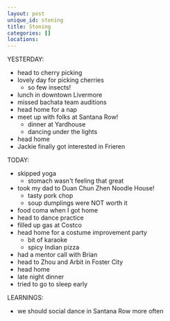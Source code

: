 ```yaml
---
layout: post
unique_id: stoning
title: Stoning
categories: []
locations: 
---
```


YESTERDAY:
* head to cherry picking
* lovely day for picking cherries
  * so few insects!
* lunch in downtown Livermore
* missed bachata team auditions
* head home for a nap
* meet up with folks at Santana Row!
  * dinner at Yardhouse
  * dancing under the lights
* head home
* Jackie finally got interested in Frieren

TODAY:
* skipped yoga
  * stomach wasn't feeling that great
* took my dad to Duan Chun Zhen Noodle House!
  * tasty pork chop
  * soup dumplings were NOT worth it
* food coma when I got home
* head to dance practice
* filled up gas at Costco
* head home for a costume improvement party
  * bit of karaoke
  * spicy Indian pizza
* had a mentor call with Brian
* head to Zhou and Arbit in Foster City
* head home
* late night dinner
* tried to go to sleep early

LEARNINGS:
* we should social dance in Santana Row more often
